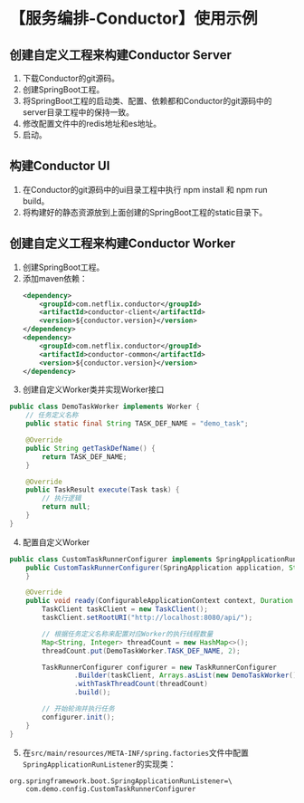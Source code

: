 # 【服务编排-Conductor】使用示例

## 创建自定义工程来构建Conductor Server
1. 下载Conductor的git源码。
2. 创建SpringBoot工程。
3. 将SpringBoot工程的启动类、配置、依赖都和Conductor的git源码中的server目录工程中的保持一致。
4. 修改配置文件中的redis地址和es地址。
5. 启动。

## 构建Conductor UI
1. 在Conductor的git源码中的ui目录工程中执行 npm install 和 npm run build。
2. 将构建好的静态资源放到上面创建的SpringBoot工程的static目录下。

## 创建自定义工程来构建Conductor Worker
1. 创建SpringBoot工程。
2. 添加maven依赖：
    ```xml
    <dependency>
        <groupId>com.netflix.conductor</groupId>
        <artifactId>conductor-client</artifactId>
        <version>${conductor.version}</version>
    </dependency>
    <dependency>
        <groupId>com.netflix.conductor</groupId>
        <artifactId>conductor-common</artifactId>
        <version>${conductor.version}</version>
    </dependency>
    ```
3. 创建自定义Worker类并实现Worker接口
```java
public class DemoTaskWorker implements Worker {
    // 任务定义名称
    public static final String TASK_DEF_NAME = "demo_task";

    @Override
    public String getTaskDefName() {
        return TASK_DEF_NAME;
    }

    @Override
    public TaskResult execute(Task task) {
        // 执行逻辑
        return null;
    }
}
```
4. 配置自定义Worker
```java
public class CustomTaskRunnerConfigurer implements SpringApplicationRunListener {
    public CustomTaskRunnerConfigurer(SpringApplication application, String[] args) {
    }

    @Override
    public void ready(ConfigurableApplicationContext context, Duration timeTaken) {
        TaskClient taskClient = new TaskClient();
        taskClient.setRootURI("http://localhost:8080/api/");

        // 根据任务定义名称来配置对应Worker的执行线程数量
        Map<String, Integer> threadCount = new HashMap<>();
        threadCount.put(DemoTaskWorker.TASK_DEF_NAME, 2);

        TaskRunnerConfigurer configurer = new TaskRunnerConfigurer
                .Builder(taskClient, Arrays.asList(new DemoTaskWorker()))
                .withTaskThreadCount(threadCount)
                .build();

        // 开始轮询并执行任务
        configurer.init();
    }
}
```
5. 在`src/main/resources/META-INF/spring.factories`文件中配置`SpringApplicationRunListener`的实现类：
```
org.springframework.boot.SpringApplicationRunListener=\
    com.demo.config.CustomTaskRunnerConfigurer
```